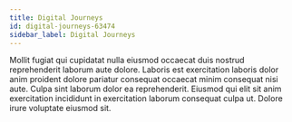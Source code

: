 ```yaml
---
title: Digital Journeys
id: digital-journeys-63474
sidebar_label: Digital Journeys
---
```


Mollit fugiat qui cupidatat nulla eiusmod occaecat duis nostrud reprehenderit laborum aute dolore. Laboris est exercitation laboris dolor anim proident dolore pariatur consequat occaecat minim consequat nisi aute. Culpa sint laborum dolor ea reprehenderit. Eiusmod qui elit sit anim exercitation incididunt in exercitation laborum consequat culpa ut. Dolore irure voluptate eiusmod sit.

